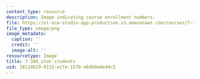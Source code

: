 ```yaml
---
content_type: resource
description: Image indicating course enrollment numbers.
file: https://ol-ocw-studio-app-production.s3.amazonaws.com/courses/7-346-virus-host-interactions-in-infectious-diseases-spring-2013/381146290115e1fe1570e6d59e4e44c2_7-346_stat-students.png
file_type: image/png
image_metadata:
  caption: ''
  credit: ''
  image-alt: ''
resourcetype: Image
title: 7-346_stat-students
uid: 38114629-0115-e1fe-1570-e6d59e4e44c2
---
```

